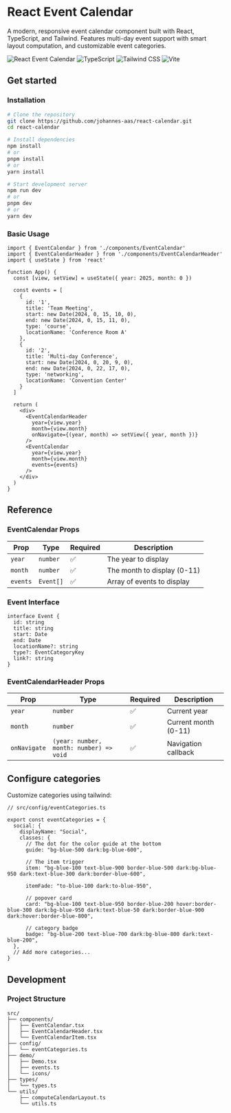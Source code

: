 # React Event Calendar

A modern, responsive event calendar component built with React, TypeScript, and Tailwind. Features multi-day event support with smart layout computation, and customizable event categories.

![React Event Calendar](https://img.shields.io/badge/React-19.1.1-blue)
![TypeScript](https://img.shields.io/badge/TypeScript-5.8.3-blue)
![Tailwind CSS](https://img.shields.io/badge/Tailwind_CSS-4.1.13-38B2AC)
![Vite](https://img.shields.io/badge/Vite-7.1.2-646CFF)



## Get started

### Installation

```bash
# Clone the repository
git clone https://github.com/johannes-aas/react-calendar.git
cd react-calendar

# Install dependencies
npm install
# or
pnpm install
# or
yarn install

# Start development server
npm run dev
# or
pnpm dev
# or
yarn dev
```

### Basic Usage

```tsx
import { EventCalendar } from './components/EventCalendar'
import { EventCalendarHeader } from './components/EventCalendarHeader'
import { useState } from 'react'

function App() {
  const [view, setView] = useState({ year: 2025, month: 0 })
  
  const events = [
    {
      id: '1',
      title: 'Team Meeting',
      start: new Date(2024, 0, 15, 10, 0),
      end: new Date(2024, 0, 15, 11, 0),
      type: 'course',
      locationName: 'Conference Room A'
    },
    {
      id: '2',
      title: 'Multi-day Conference',
      start: new Date(2024, 0, 20, 9, 0),
      end: new Date(2024, 0, 22, 17, 0),
      type: 'networking',
      locationName: 'Convention Center'
    }
  ]

  return (
    <div>
      <EventCalendarHeader
        year={view.year}
        month={view.month}
        onNavigate={(year, month) => setView({ year, month })}
      />
      <EventCalendar 
        year={view.year} 
        month={view.month} 
        events={events} 
      />
    </div>
  )
}
```

## Reference

### EventCalendar Props

| Prop | Type | Required | Description |
|------|------|----------|-------------|
| `year` | `number` | ✅ | The year to display |
| `month` | `number` | ✅ | The month to display (0-11) |
| `events` | `Event[]` | ✅ | Array of events to display |

### Event Interface

```tsx
interface Event {
  id: string
  title: string
  start: Date
  end: Date
  locationName?: string
  type?: EventCategoryKey
  link?: string
}
```

### EventCalendarHeader Props

| Prop | Type | Required | Description |
|------|------|----------|-------------|
| `year` | `number` | ✅ | Current year |
| `month` | `number` | ✅ | Current month (0-11) |
| `onNavigate` | `(year: number, month: number) => void` | ✅ | Navigation callback |

## Configure categories

Customize categories using tailwind:

```tsx
// src/config/eventCategories.ts

export const eventCategories = {
  social: {
    displayName: "Social",
    classes: {
      // The dot for the color guide at the bottom
      guide: "bg-blue-500 dark:bg-blue-600",

      // The item trigger
      item: "bg-blue-100 text-blue-900 border-blue-500 dark:bg-blue-950 dark:text-blue-300 dark:border-blue-600",

      itemFade: "to-blue-100 dark:to-blue-950",

      // popover card
      card: "bg-blue-100 text-blue-950 border-blue-200 hover:border-blue-300 dark:bg-blue-950 dark:text-blue-50 dark:border-blue-900 dark:hover:border-blue-800",

      // category badge
      badge: "bg-blue-200 text-blue-700 dark:bg-blue-800 dark:text-blue-200",
  },
  // Add more categories...
}
```


## Development

### Project Structure

```
src/
├── components/
│   ├── EventCalendar.tsx
│   ├── EventCalendarHeader.tsx
│   └── EventCalendarItem.tsx
├── config/
│   └── eventCategories.ts
├── demo/
│   ├── Demo.tsx
│   ├── events.ts
│   └── icons/
├── types/
│   └── types.ts
└── utils/
    ├── computeCalendarLayout.ts
    └── utils.ts
```
